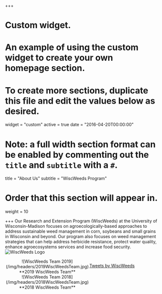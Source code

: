 +++
# Custom widget.
# An example of using the custom widget to create your own homepage section.
# To create more sections, duplicate this file and edit the values below as desired.
widget = "custom"
active = true
date = "2016-04-20T00:00:00"

# Note: a full width section format can be enabled by commenting out the `title` and `subtitle` with a `#`.
title = "About Us"
subtitle = "WiscWeeds Program"

# Order that this section will appear in.
weight = 10

+++
Our Research and Extension Program (WiscWeeds) at the University of Wisconsin-Madison focuses on agroecologically-based approaches to address sustainable weed management in corn, soybeans and small grains in Wisconsin and beyond. Our program also focuses on weed management strategies that can help address herbicide resistance, protect water quality, enhance agroecosystems services and increase food security.
![WiscWeeds Logo](/img/headers/WiscWeeds_NewLogo.jpg)

<meta name="twitter:dnt" content="on">  
<div style = "display: flex; align-items: flexstart;">  
<div style = "width:55%"> 

<center>![WiscWeeds Team 2019](/img/headers/2019WiscWeedsTeam.jpg)</center>
<center> **2019 WiscWeeds Team**</center>

<center>![WiscWeeds Team 2018](/img/headers/2018WiscWeedsTeam.jpg)</center>
<center> **2018 WiscWeeds Team**</center>


</div>
<!--https://dev.twitter.com/web/embedded-timelines/parameters -->
<!-- data-tweet-limit="3" -->
<div style = "width:45%">

<a class="twitter-timeline" href="https://twitter.com/WiscWeeds?ref_src=twsrc%5Etfw" data-height="720">Tweets by WiscWeeds</a> <script async src="https://platform.twitter.com/widgets.js" charset="utf-8"></script>  

</div>  
</div>  


